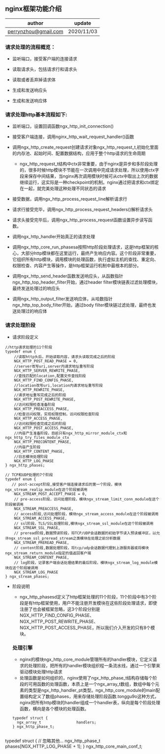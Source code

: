 
##  nginx框架功能介绍

| author | update |
| ------ | ------ |
| perrynzhou@gmail.com | 2020/11/03 |

### 请求处理的流程概览：

- 监听端口，接受客户端的连接请求

- 读取请求头，包括请求行和请求头

- 读取或者丢弃掉请求体

- 生成和发送响应头

- 生成和发送响应体
  
### 请求处理http基本流程如下:

- 监听端口，设置回调函数ngx_http_init_connection()

- 接受客户端连接，调用nginx_http_wait_request_handler()函数

- 调用ngx_http_create_request创建请求对象ngx_http_request_t,初始化里面的内存池、起始时间、配置数据结构，应用于整个http请求的生命周期
  - ngx_http_request_t结构中ctx非常重要，由于nginx是异步和多阶段处理的，很多时候http模块不节能在一次调用中完成请求处理，所以使用ctx字段来保存中间结果，当nginx再次调用模块时候可从ctx中取出上次的数据继续运行，这实际是一种checkpoint的机制。nginx通过把请求和ctx绑定在一起，就完美处理这种处理不同状态的请求
- 接受数据，调用ngx_http_process_request_line解析请求行

- 请求行接受完毕，调用ngx_http_process_request_headers()解析请求头

- 请求头接受完毕后，调用ngx_http_process_request函数设置异步读写函数。

- 调用ngx_http_handler开始真正的请求处理

- 调用ngx_http_core_run_phasesa按照http阶段处理请求，这是http框架的核心，大部分http模块都在这里运行，最终产生响应内容。这个阶段非常重要，它组织所有http模块，调用模块的处理函数，执行虚拟主机的查找、重定向、权限检查、内容产生等操作，是http框架运行机制中最根本的部分。

- 调用ngx_http_send_header函数发送响应头，从函数指针ngx_http_top_header_filter开始，通过header filter模块链表过滤处理模块，最终发送处理过的响应头

- 调用ngx_http_output_filter发送响应体，从哈数指针ngx_http_top_body_filter开始，通过body filter模块链过滤处理，最终也发送处理过的响应体

### 请求处理阶段

- 请求阶段定义
```
//http请求处理的11个阶段
typedef enum {
    //读取http头后，开始读取内容，请求头读取完成之后的阶段
    NGX_HTTP_POST_READ_PHASE = 0,
    //server改写uri,server内请求地址重写阶段
    NGX_HTTP_SERVER_REWRITE_PHASE,
    //查找匹配的location,配置文件查找阶段
    NGX_HTTP_FIND_CONFIG_PHASE,
    //location改写uri,location内请求地址重写阶段
    NGX_HTTP_REWRITE_PHASE,
    //请求地址重写完成之后的阶段
    NGX_HTTP_POST_REWRITE_PHASE,
    //访问权限检查准备阶段
    NGX_HTTP_PREACCESS_PHASE,
    //检查访问权限，实现权限控制，访问权限检查阶段
    NGX_HTTP_ACCESS_PHASE,
    //访问权限检查完成之后的阶段
    NGX_HTTP_POST_ACCESS_PHASE,
    //内容产生准备阶段，目前只有ngx_http_mirror_module_ctx和ngx_http_try_files_module_ctx 
    NGX_HTTP_PRECONTENT_PHASE,
    //内容产生阶段
    NGX_HTTP_CONTENT_PHASE,
    //日志模块处理阶段
    NGX_HTTP_LOG_PHASE
} ngx_http_phases;

// TCP和UDP处理的7个阶段
typedef enum {
   // post-accept阶段,接受客户端连接请求后的第一个阶段，模块ngx_stream_realip_module在这个阶段被调用
    NGX_STREAM_POST_ACCEPT_PHASE = 0,
    // pre-access阶段，访问处理阶段，模块ngx_stream_limit_conn_module在这个阶段被调用
    NGX_STREAM_PREACCESS_PHASE,
    // access阶段,访问处理阶段，模块ngx_stream_access_module在这个阶段被调用
    NGX_STREAM_ACCESS_PHASE,
    // ssl阶段，TLS/SSL处理阶段,模块ngx_stream_ssl_module在这个阶段被调用
    NGX_STREAM_SSL_PHASE,
    // preread阶段,数据预读阶段，将TCP/UDP会话数据的初始字节读入预读缓冲区，以允许ngx_stream_ssl_preread_stream之类模块在处理之前分析数据
    NGX_STREAM_PREREAD_PHASE,
    // content阶段,数据处理阶段，将tcp/udp会话数据代理到上游服务器或将模块ngx_stream_return_module指定的值返回客户端
    NGX_STREAM_CONTENT_PHASE,
    // log阶段，记录客户端会话处理结果的最后阶段，模块ngx_stream_log_module模块在这个阶段被调用
    NGX_STREAM_LOG_PHASE
} ngx_stream_phases;
```
- 阶段说明
  - ngx_http_phasesd定义了http框架处理的11个阶段，11个阶段中有3个阶段是有http框架使用，用户不能注册开发模块在这些阶段处理请求，即使注册了也会被框架忽略，这3个阶段分别是NGX_HTTP_FIND_CONFIG_PHASE、NGX_HTTP_POST_REWRITE_PHASE、NGX_HTTP_POST_ACCESS_PHASE，所以我们介入开发的只有8个模块。
  
  ### 处理引擎
  - nginx的模块ngx_http_core_module管理所有的handler模块，它定义请求的处理阶段，把所有的handler模块组织程一条流水线，通过一个引擎来驱动模块处理http请求
  - 处理函数是如何组织的，nginx使用了ngx_http_phase_t结构存储每个阶段的可用函数的处理函数，本质上是一个ngx_array_t数组，数组中每个元素的类型是ngx_http_handler_pt类型。ngx_http_core_module的main配置结构定义了数组phases，用来存储处理阶段函数.tonggu9o这种方式，nginx把所有http模块的handler组成一个handler表，纵向是每个阶段处理函数，横向是各个模块的处理函数。
  ```
  typedef struct {
    ngx_array_t                handlers;
  } ngx_http_phase_t;


typedef struct {
		// 忽略其他...
    ngx_http_phase_t           phases[NGX_HTTP_LOG_PHASE + 1];
  } ngx_http_core_main_conf_t;

  ```